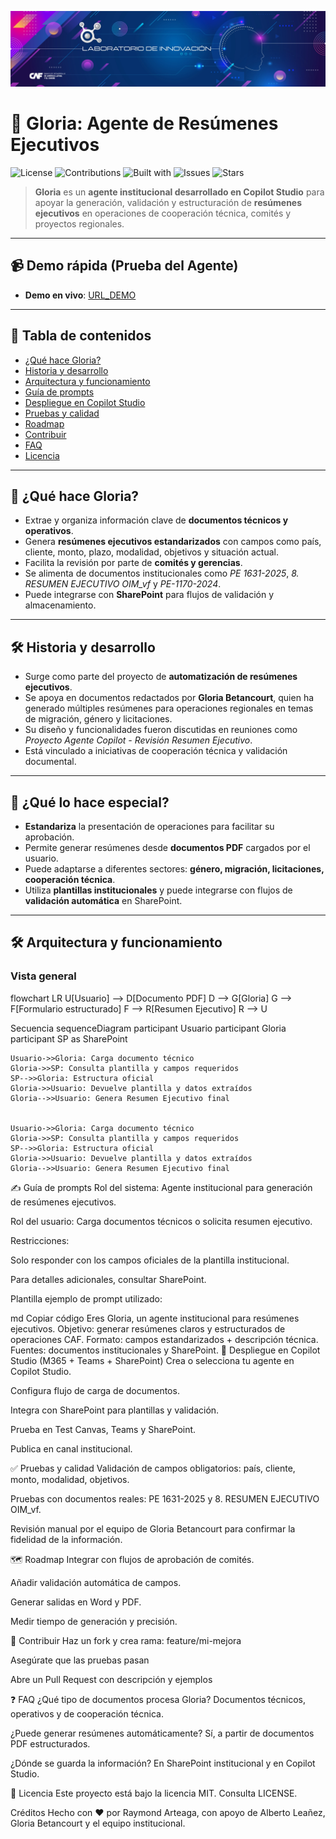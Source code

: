 <p align="center">
  <img src="./media/banner.webp" alt="Banner Laboratorio de Innovación"/>
</p>

# 🤖 Gloria: Agente de Resúmenes Ejecutivos

![License](https://img.shields.io/badge/license-MIT-informational)
![Contributions](https://img.shields.io/badge/contributions-welcome-success)
![Built with](https://img.shields.io/badge/built%20with-Microsoft%20Copilot%20Studio-0078D4)
![Issues](https://img.shields.io/github/issues/OWNER/REPO)
![Stars](https://img.shields.io/github/stars/OWNER/REPO)

> **Gloria** es un **agente institucional desarrollado en Copilot Studio** para apoyar la generación, validación y estructuración de **resúmenes ejecutivos** en operaciones de cooperación técnica, comités y proyectos regionales.

---

## 📹 Demo rápida (Prueba del Agente)

* **Demo en vivo**: [URL_DEMO](https://teams.microsoft.com/l/app/f6405520-7907-4464-8f6e-9889e2fb7d8f?templateInstanceId=7e1845a7-b8e1-46e4-9cac-7e653f91ef5b&environment=Default-863e38af-aa47-45c7-a525-20465c654244)

---

## 🧭 Tabla de contenidos

* [¿Qué hace Gloria?](#-qué-hace-gloria)
* [Historia y desarrollo](#-historia-y-desarrollo)
* [Arquitectura y funcionamiento](#-arquitectura-y-funcionamiento)
* [Guía de prompts](#-guía-de-prompts)
* [Despliegue en Copilot Studio](#-despliegue-en-copilot-studio)
* [Pruebas y calidad](#-pruebas-y-calidad)
* [Roadmap](#-roadmap)
* [Contribuir](#-contribuir)
* [FAQ](#-faq)
* [Licencia](#-licencia)

---

## 🧩 ¿Qué hace Gloria?

* Extrae y organiza información clave de **documentos técnicos y operativos**.  
* Genera **resúmenes ejecutivos estandarizados** con campos como país, cliente, monto, plazo, modalidad, objetivos y situación actual.  
* Facilita la revisión por parte de **comités y gerencias**.  
* Se alimenta de documentos institucionales como *PE 1631-2025*, *8. RESUMEN EJECUTIVO OIM_vf* y *PE-1170-2024*.  
* Puede integrarse con **SharePoint** para flujos de validación y almacenamiento.  

---

## 🛠️ Historia y desarrollo

* Surge como parte del proyecto de **automatización de resúmenes ejecutivos**.  
* Se apoya en documentos redactados por **Gloria Betancourt**, quien ha generado múltiples resúmenes para operaciones regionales en temas de migración, género y licitaciones.  
* Su diseño y funcionalidades fueron discutidas en reuniones como *Proyecto Agente Copilot - Revisión Resumen Ejecutivo*.  
* Está vinculado a iniciativas de cooperación técnica y validación documental.  

---

## 🧠 ¿Qué lo hace especial?

* **Estandariza** la presentación de operaciones para facilitar su aprobación.  
* Permite generar resúmenes desde **documentos PDF** cargados por el usuario.  
* Puede adaptarse a diferentes sectores: **género, migración, licitaciones, cooperación técnica**.  
* Utiliza **plantillas institucionales** y puede integrarse con flujos de **validación automática** en SharePoint.  

---

## 🛠️ Arquitectura y funcionamiento

### Vista general

flowchart LR
    U[Usuario] --> D[Documento PDF]
    D --> G[Gloria]
    G --> F[Formulario estructurado]
    F --> R[Resumen Ejecutivo]
    R --> U

Secuencia
sequenceDiagram
    participant Usuario
    participant Gloria
    participant SP as SharePoint

    Usuario->>Gloria: Carga documento técnico
    Gloria->>SP: Consulta plantilla y campos requeridos
    SP-->>Gloria: Estructura oficial
    Gloria->>Usuario: Devuelve plantilla y datos extraídos
    Gloria-->>Usuario: Genera Resumen Ejecutivo final


    Usuario->>Gloria: Carga documento técnico
    Gloria->>SP: Consulta plantilla y campos requeridos
    SP-->>Gloria: Estructura oficial
    Gloria->>Usuario: Devuelve plantilla y datos extraídos
    Gloria-->>Usuario: Genera Resumen Ejecutivo final
✍️ Guía de prompts
Rol del sistema: Agente institucional para generación de resúmenes ejecutivos.

Rol del usuario: Carga documentos técnicos o solicita resumen ejecutivo.

Restricciones:

Solo responder con los campos oficiales de la plantilla institucional.

Para detalles adicionales, consultar SharePoint.

Plantilla ejemplo de prompt utilizado:

md
Copiar código
Eres Gloria, un agente institucional para resúmenes ejecutivos.
Objetivo: generar resúmenes claros y estructurados de operaciones CAF.
Formato: campos estandarizados + descripción técnica.
Fuentes: documentos institucionales y SharePoint.
🚀 Despliegue en Copilot Studio (M365 + Teams + SharePoint)
Crea o selecciona tu agente en Copilot Studio.

Configura flujo de carga de documentos.

Integra con SharePoint para plantillas y validación.

Prueba en Test Canvas, Teams y SharePoint.

Publica en canal institucional.

✅ Pruebas y calidad
Validación de campos obligatorios: país, cliente, monto, modalidad, objetivos.

Pruebas con documentos reales: PE 1631-2025 y 8. RESUMEN EJECUTIVO OIM_vf.

Revisión manual por el equipo de Gloria Betancourt para confirmar la fidelidad de la información.

🗺️ Roadmap
 Integrar con flujos de aprobación de comités.

 Añadir validación automática de campos.

 Generar salidas en Word y PDF.

 Medir tiempo de generación y precisión.

🤝 Contribuir
Haz un fork y crea rama: feature/mi-mejora

Asegúrate que las pruebas pasan

Abre un Pull Request con descripción y ejemplos

❓ FAQ
¿Qué tipo de documentos procesa Gloria?
Documentos técnicos, operativos y de cooperación técnica.

¿Puede generar resúmenes automáticamente?
Sí, a partir de documentos PDF estructurados.

¿Dónde se guarda la información?
En SharePoint institucional y en Copilot Studio.

📄 Licencia
Este proyecto está bajo la licencia MIT. Consulta LICENSE.

Créditos
Hecho con ❤️ por Raymond Arteaga, con apoyo de Alberto Leañez, Gloria Betancourt y el equipo institucional.
